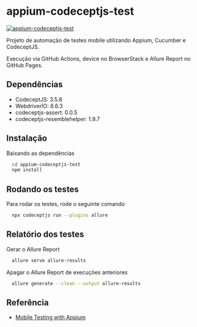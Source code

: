 # appium-codeceptjs-test
[![appium-codeceptjs-test](https://github.com/rlhorochovec/appium-codeceptjs-test/actions/workflows/ci.yml/badge.svg)](https://github.com/rlhorochovec/appium-codeceptjs-test/actions/workflows/ci.yml)

Projeto de automação de testes mobile utilizando Appium, Cucumber e CodeceptJS.

Execução via GitHub Actions, device no BrowserStack e Allure Report no GitHub Pages.

## Dependências
- CodeceptJS: 3.5.8
- WebdriverIO: 8.6.3
- codeceptjs-assert: 0.0.5
- codeceptjs-resemblehelper: 1.9.7

## Instalação
Baixando as dependências

```bash
  cd appium-codeceptjs-test
  npm install
```

## Rodando os testes
Para rodar os testes, rode o seguinte comando

```bash
  npx codeceptjs run --plugins allure
```

## Relatório dos testes
Gerar o Allure Report

```bash
  allure serve allure-results
```

Apagar o Allure Report de execuções anteriores

```bash
  allure generate --clean --output allure-results
```

## Referência

 - [Mobile Testing with Appium](https://codecept.io/mobile/#setting-up)